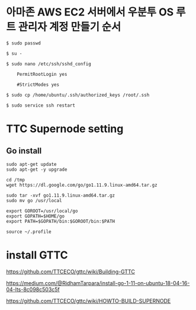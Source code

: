# 아마존 AWS EC2 서버에서 우분투 OS 루트 관리자 계정 만들기 순서


    $ sudo passwd  
    
    $ su -
    
    $ sudo nano /etc/ssh/sshd_config      
    
        PermitRootLogin yes          
        
        #StrictModes yes
        
    $ sudo cp /home/ubuntu/.ssh/authorized_keys /root/.ssh
    
    $ sudo service ssh restart
    

# TTC Supernode setting

## Go install
```
sudo apt-get update
sudo apt-get -y upgrade
```

```
cd /tmp
wget https://dl.google.com/go/go1.11.9.linux-amd64.tar.gz
```

```
sudo tar -xvf go1.11.9.linux-amd64.tar.gz
sudo mv go /usr/local
```

```
export GOROOT=/usr/local/go
export GOPATH=$HOME/go
export PATH=$GOPATH/bin:$GOROOT/bin:$PATH
```

```
source ~/.profile
```

# install GTTC
https://github.com/TTCECO/gttc/wiki/Building-GTTC

https://medium.com/@RidhamTarpara/install-go-1-11-on-ubuntu-18-04-16-04-lts-8c098c503c5f

https://github.com/TTCECO/gttc/wiki/HOWTO-BUILD-SUPERNODE
